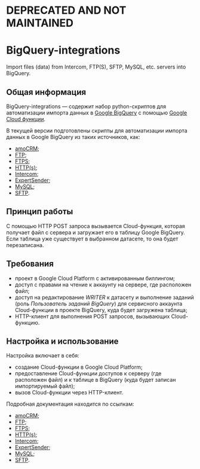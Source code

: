 # DEPRECATED AND NOT MAINTAINED

# BigQuery-integrations
Import files (data) from Intercom, FTP(S), SFTP, MySQL, etc. servers into BigQuery.

## Общая информация

BigQuery-integrations — содержит набор python-скриптов для автоматизации импорта данных в [Google BigQuery](https://cloud.google.com/bigquery/) с помощью [Google Cloud функции](https://cloud.google.com/functions/). 

В текущей версии подготовлены скрипты для автоматизации импорта данных в Google BigQuery из таких источников, как:

- [amoCRM](https://github.com/OWOX/BigQuery-integrations/tree/master/amocrm);
- [FTP](https://github.com/OWOX/BigQuery-integrations/tree/master/ftp);
- [FTPS](https://github.com/OWOX/BigQuery-integrations/tree/master/ftps);
- [HTTP(s)](https://github.com/OWOX/BigQuery-integrations/tree/master/https);
- [Intercom](https://github.com/OWOX/BigQuery-integrations/tree/master/intercom);
- [ExpertSender](https://github.com/OWOX/BigQuery-integrations/tree/master/expertsender);
- [MySQL](https://github.com/OWOX/BigQuery-integrations/tree/master/mysql);
- [SFTP](https://github.com/OWOX/BigQuery-integrations/tree/master/sftp).


## Принцип работы

С помощью HTTP POST запроса вызывается Cloud-функция, которая получает файл с сервера и загружает его в таблицу Google BigQuery.
Если таблица уже существует в выбранном датасете, то она будет перезаписана.

## Требования

- проект в Google Cloud Platform с активированным биллингом;
- доступ с правами на чтение к аккаунту на сервере, где расположен файл;
- доступ на редактирование *WRITER* к датасету и выполнение заданий (роль *Пользователь заданий BigQuery*)  для сервисного аккаунта Cloud-функции в проекте BigQuery, куда будет загружена таблица;
- HTTP-клиент для выполнения POST запросов, вызывающих Cloud-функцию.

## Настройка и использование

Настройка включает в себя:
- создание Cloud-функции в Google Cloud Platform;
- предоставление Cloud-функции доступов к серверу (где расположен файл) и к таблице в BigQuery (куда будет записан импортируемый файл);
- вызов Cloud-функции через HTTP-клиент.

Подробная документация находится по ссылкам:

- [amoCRM](https://github.com/OWOX/BigQuery-integrations/tree/master/amocrm/README_RU.md);
- [FTP](https://github.com/OWOX/BigQuery-integrations/tree/master/ftp/README_RU.md);
- [FTPS](https://github.com/OWOX/BigQuery-integrations/tree/master/ftps/README_RU.md);
- [HTTP(s)](https://github.com/OWOX/BigQuery-integrations/tree/master/https/README_RU.md);
- [Intercom](https://github.com/OWOX/BigQuery-integrations/tree/master/intercom/README_RU.md);
- [ExpertSender](https://github.com/OWOX/BigQuery-integrations/tree/master/expertsender/README_RU.md);
- [MySQL](https://github.com/OWOX/BigQuery-integrations/tree/master/mysql/README_RU.md);
- [SFTP](https://github.com/OWOX/BigQuery-integrations/tree/master/sftp/README_RU.md).




